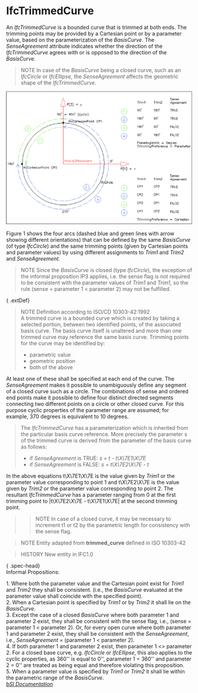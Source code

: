IfcTrimmedCurve
===============
An _IfcTrimmedCurve_ is a bounded curve that is trimmed at both ends. The
trimming points may be provided by a Cartesian point or by a parameter value,
based on the parameterization of the _BasisCurve_. The _SenseAgreement_
attribute indicates whether the direction of the _IfcTrimmedCurve_ agrees with
or is opposed to the direction of the _BasisCurve_.  
  
> NOTE  In case of the _BasisCurve_ being a closed curve, such as an
> _IfcCircle_ or _IfcEllipse_, the _SenseAgreement_ affects the geometric
> shape of the _IfcTrimmedCurve_.  
  
!["curve parameterization"](figures/ifctrimmedcurve_parameterization.png
"Figure 1 -- Trimmed curve parameterization")  
  
Figure 1 shows the four arcs (dashed blue and green lines with arrow showing
different orientations) that can be defined by the same _BasisCurve_ (of type
_IfcCircle_) and the same trimming points (given by Cartesian points and
parameter values) by using different assignments to _Trim1_ and _Trim2_ and
_SenseAgreement_.  
  
> NOTE  Since the _BasisCurve_ is closed (type _IfcCircle_), the exception of
> the informal proposition IP3 applies, i.e. the sense flag is not required to
> be consistent with the parameter values of _Trim1_ and _Trim1_, so the rule
> (sense = parameter 1 < parameter 2) may not be fulfilled.  
  
{ .extDef}  
> NOTE Definition according to ISO/CD 10303-42:1992  
> A trimmed curve is a bounded curve which is created by taking a selected
> portion, between two identified points, of the associated basis curve. The
> basis curve itself is unaltered and more than one trimmed curve may
> reference the same basis curve. Trimming points for the curve may be
> identified by:  
>  
> * parametric value  
> * geometric position  
> * both of the above  
  
At least one of these shall be specified at each end of the curve. The
_SenseAgreement_ makes it possible to unambiguously define any segment of a
closed curve such as a circle. The combinations of sense and ordered end
points make it possible to define four distinct directed segments connecting
two different points on a circle or other closed curve. For this purpose
cyclic properties of the parameter range are assumed; for example, 370 degrees
is equivalent to 10 degrees.  
>  
> The _IfcTrimmedCurve_ has a parameterization which is inherited from the
> particular basis curve reference. More precisely the parameter s of the
> trimmed curve is derived from the parameter of the basis curve as follows:  
>  
> * if _SenseAgreement_ is TRUE: _s = t - t\X\7E1\X\7E_  
> * if _SenseAgreement_ is FALSE: _s = t\X\7E2\X\7E - t_  
  
In the above equations t\X\7E1\X\7E is the value given by _Trim1_ or the
parameter value corresponding to point 1 and t\X\7E2\X\7E is the value given
by _Trim2_ or the parameter value corresponding to point 2. The resultant
_IfcTrimmedCurve_ has a parameter ranging from 0 at the first trimming point
to |t\X\7E2\X\7E - t\X\7E1\X\7E| at the second trimming point.  
>  
>> NOTE  In case of a closed curve, it may be necessary to increment t1 or t2
by the parametric length for consistency with the sense flag.  
  
  
>  
> NOTE Entity adapted from **trimmed_curve** defined in ISO 10303-42  
  
> HISTORY  New entity in IFC1.0  
  
{ .spec-head}  
Informal Propositions:  
  
1\. Where both the parameter value and the Cartesian point exist for _Trim1_
and _Trim2_ they shall be consistent. (i.e., the _BasisCurve_ evaluated at the
parameter value shall coincide with the specified point).  
2\. When a Cartesian point is specified by _Trim1_ or by _Trim2_ it shall lie
on the _BasisCurve_.  
3\. Except the case of a closed _BasisCurve_ where both parameter 1 and
parameter 2 exist, they shall be consistent with the sense flag, i.e., (sense
= parameter 1 < parameter 2). Or, for every open curve where both parameter 1
and parameter 2 exist, they shall be consistent with the _SenseAgreement_,
i.e., _SenseAgreement_ = (parameter 1 < parameter 2).  
4\. If both parameter 1 and parameter 2 exist, then parameter 1 <> parameter
2. For a closed base curve, e.g. _IfcCircle_ or _IfcEllipse_, this also
applies to the cyclic properties, as 360'' is equal to 0'', parameter 1 =
360'' and parameter 2 = 0'' are treated as being equal and therefore violating
this proposition.  
5\. When a parameter value is specified by _Trim1_ or _Trim2_ it shall lie
within the parametric range of the _BasisCurve_.  
[ _bSI
Documentation_](https://standards.buildingsmart.org/IFC/DEV/IFC4_2/FINAL/HTML/schema/ifcgeometryresource/lexical/ifctrimmedcurve.htm)


